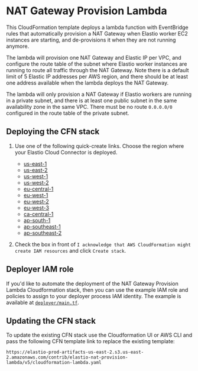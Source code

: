 # NAT Gateway Provision Lambda

This CloudFormation template deploys a lambda function with EventBridge rules that automatically
provision a NAT Gateway when Elastio worker EC2 instances are starting, and de-provisions it
when they are not running anymore.

The lambda will provision one NAT Gateway and Elastic IP per VPC, and configure the route table
of the subnet where Elastio worker instances are running to route all traffic through the NAT Gateway.
Note there is a default limit of 5 Elastic IP addresses per AWS region, and there should be at least one
address available when the lambda deploys the NAT Gateway.

The lambda will only provision a NAT Gateway if Elastio workers are running in a private subnet,
and there is at least one public subnet in the same availability zone in the same VPC. There must
be no route `0.0.0.0/0` configured in the route table of the private subnet.

## Deploying the CFN stack

1. Use one of the following quick-create links. Choose the region where your Elastio Cloud Connector is deployed.

    * [us-east-1](https://us-east-1.console.aws.amazon.com/cloudformation/home?region=us-east-1#/stacks/create/review?templateURL=https://elastio-prod-artifacts-us-east-2.s3.us-east-2.amazonaws.com/contrib/elastio-nat-provision-lambda/v5/cloudformation-lambda.yaml&stackName=elastio-nat-provision-lambda)
    * [us-east-2](https://us-east-2.console.aws.amazon.com/cloudformation/home?region=us-east-2#/stacks/create/review?templateURL=https://elastio-prod-artifacts-us-east-2.s3.us-east-2.amazonaws.com/contrib/elastio-nat-provision-lambda/v5/cloudformation-lambda.yaml&stackName=elastio-nat-provision-lambda)
    * [us-west-1](https://us-west-1.console.aws.amazon.com/cloudformation/home?region=us-west-1#/stacks/create/review?templateURL=https://elastio-prod-artifacts-us-east-2.s3.us-east-2.amazonaws.com/contrib/elastio-nat-provision-lambda/v5/cloudformation-lambda.yaml&stackName=elastio-nat-provision-lambda)
    * [us-west-2](https://us-west-2.console.aws.amazon.com/cloudformation/home?region=us-west-2#/stacks/create/review?templateURL=https://elastio-prod-artifacts-us-east-2.s3.us-east-2.amazonaws.com/contrib/elastio-nat-provision-lambda/v5/cloudformation-lambda.yaml&stackName=elastio-nat-provision-lambda)
    * [eu-central-1](https://eu-central-1.console.aws.amazon.com/cloudformation/home?region=eu-central-1#/stacks/create/review?templateURL=https://elastio-prod-artifacts-us-east-2.s3.us-east-2.amazonaws.com/contrib/elastio-nat-provision-lambda/v5/cloudformation-lambda.yaml&stackName=elastio-nat-provision-lambda)
    * [eu-west-1](https://eu-west-1.console.aws.amazon.com/cloudformation/home?region=eu-west-1#/stacks/create/review?templateURL=https://elastio-prod-artifacts-us-east-2.s3.us-east-2.amazonaws.com/contrib/elastio-nat-provision-lambda/v5/cloudformation-lambda.yaml&stackName=elastio-nat-provision-lambda)
    * [eu-west-2](https://eu-west-2.console.aws.amazon.com/cloudformation/home?region=eu-west-2#/stacks/create/review?templateURL=https://elastio-prod-artifacts-us-east-2.s3.us-east-2.amazonaws.com/contrib/elastio-nat-provision-lambda/v5/cloudformation-lambda.yaml&stackName=elastio-nat-provision-lambda)
    * [eu-west-3](https://eu-west-3.console.aws.amazon.com/cloudformation/home?region=eu-west-3#/stacks/create/review?templateURL=https://elastio-prod-artifacts-us-east-2.s3.us-east-2.amazonaws.com/contrib/elastio-nat-provision-lambda/v5/cloudformation-lambda.yaml&stackName=elastio-nat-provision-lambda)
    * [ca-central-1](https://ca-central-1.console.aws.amazon.com/cloudformation/home?region=ca-central-1#/stacks/create/review?templateURL=https://elastio-prod-artifacts-us-east-2.s3.us-east-2.amazonaws.com/contrib/elastio-nat-provision-lambda/v5/cloudformation-lambda.yaml&stackName=elastio-nat-provision-lambda)
    * [ap-south-1](https://ap-south-1.console.aws.amazon.com/cloudformation/home?region=ap-south-1#/stacks/create/review?templateURL=https://elastio-prod-artifacts-us-east-2.s3.us-east-2.amazonaws.com/contrib/elastio-nat-provision-lambda/v5/cloudformation-lambda.yaml&stackName=elastio-nat-provision-lambda)
    * [ap-southeast-1](https://ap-southeast-1.console.aws.amazon.com/cloudformation/home?region=ap-southeast-1#/stacks/create/review?templateURL=https://elastio-prod-artifacts-us-east-2.s3.us-east-2.amazonaws.com/contrib/elastio-nat-provision-lambda/v5/cloudformation-lambda.yaml&stackName=elastio-nat-provision-lambda)
    * [ap-southeast-2](https://ap-southeast-2.console.aws.amazon.com/cloudformation/home?region=ap-southeast-2#/stacks/create/review?templateURL=https://elastio-prod-artifacts-us-east-2.s3.us-east-2.amazonaws.com/contrib/elastio-nat-provision-lambda/v5/cloudformation-lambda.yaml&stackName=elastio-nat-provision-lambda)

2. Check the box in front of `I acknowledge that AWS CloudFormation might create IAM resources`
    and click `Create stack`.

## Deployer IAM role

If you'd like to automate the deployment of the NAT Gateway Provision Lambda Cloudformation stack, then you can use the example IAM role and policies to assign to your deployer process IAM identity. The example is available at [`deployer/main.tf`](./deployer/main.tf).

## Updating the CFN stack

To update the existing CFN stack use the Cloudformation UI or AWS CLI and pass the following CFN template link to replace the existing template:
```
https://elastio-prod-artifacts-us-east-2.s3.us-east-2.amazonaws.com/contrib/elastio-nat-provision-lambda/v5/cloudformation-lambda.yaml
```
